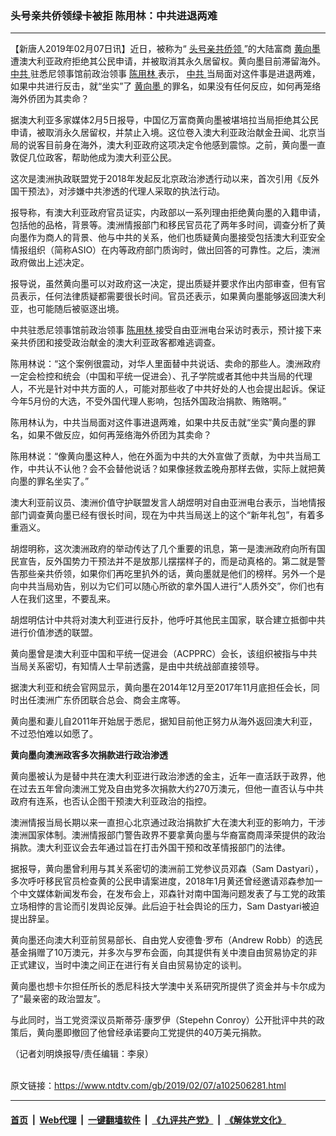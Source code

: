 ### 头号亲共侨领绿卡被拒 陈用林：中共进退两难
------------------------

<div class="post_content">
 <p>
  【新唐人2019年02月07日讯】近日，被称为“
  <a href="https://www.ntdtv.com/gb/头号亲共侨领.htm">
   头号亲共侨领
  </a>
  ”的大陆富商
  <a href="https://www.ntdtv.com/gb/黄向墨.htm">
   黄向墨
  </a>
  遭澳大利亚政府拒绝其公民申请，并被取消其永久居留权。黄向墨目前滞留海外。
  <a href="https://www.ntdtv.com/gb/中共.htm">
   中共
  </a>
  驻悉尼领事馆前政治领事
  <a href="https://www.ntdtv.com/gb/陈用林.htm">
   陈用林
  </a>
  表示，
  <a href="https://www.ntdtv.com/gb/中共.htm">
   中共
  </a>
  当局面对这件事是进退两难，如果中共进行反击，就“坐实”了
  <a href="https://www.ntdtv.com/gb/黄向墨.htm">
   黄向墨
  </a>
  的罪名，如果没有任何反应，如何再笼络海外侨团为其卖命？
 </p>
 <p>
  据澳大利亚多家媒体2月5日报导，中国亿万富商黄向墨被堪培拉当局拒绝其公民申请，被取消永久居留权，并禁止入境。这位卷入澳大利亚政治献金丑闻、北京当局的说客目前身在海外，澳大利亚政府这项决定令他感到震惊。之前，黄向墨一直敦促几位政客，帮助他成为澳大利亚公民。
 </p>
 <p>
  这次是澳洲执政联盟党于2018年发起反北京政治渗透行动以来，首次引用《反外国干预法》，对涉嫌中共渗透的代理人采取的执法行动。
 </p>
 <p>
  报导称，有澳大利亚政府官员证实，内政部以一系列理由拒绝黄向墨的入籍申请，包括他的品格，背景等。澳洲情报部门和移民官员花了两年多时间，调查分析了黄向墨作为商人的背景、他与中共的关系，他们也质疑黄向墨接受包括澳大利亚安全情报组织（简称ASIO）在内等政府部门质询时，做出回答的可靠性。之后，澳洲政府做出上述决定。
 </p>
 <p>
  报导说，虽然黄向墨可以对政府这一决定，提出质疑并要求作出内部审查，但有官员表示，任何法律质疑都需要很长时间。官员还表示，如果黄向墨能够返回澳大利亚，也可能随后被驱逐出境。
 </p>
 <p>
  中共驻悉尼领事馆前政治领事
  <a href="https://www.ntdtv.com/gb/陈用林.htm">
   陈用林
  </a>
  接受自由亚洲电台采访时表示，预计接下来亲共侨团和接受政治献金的澳大利亚政客都难逃调查。
 </p>
 <p>
  陈用林说：“这个案例很震动，对华人里面替中共说话、卖命的那些人。澳洲政府一定会检控和统会（中国和平统一促进会）、孔子学院或者其他中共当局的代理人，不光是针对中共方面的人，可能对那些收了中共好处的人也会提出起诉。保证今年5月份的大选，不受外国代理人影响，包括外国政治捐款、贿赂啊。”
 </p>
 <p>
  陈用林认为，中共当局面对这件事进退两难，如果中共反击就“坐实”黄向墨的罪名，如果不做反应，如何再笼络海外侨团为其卖命？
 </p>
 <p>
  陈用林说：“像黄向墨这种人，他在外面为中共的大外宣做了贡献，为中共当局工作，中共认不认他？会不会替他说话？如果像拯救孟晚舟那样去做，实际上就把黄向墨的罪名坐实了。”
 </p>
 <p>
  澳大利亚前议员、澳洲价值守护联盟发言人胡煜明对自由亚洲电台表示，当地情报部门调查黄向墨已经有很长时间，现在为中共当局送上的这个“新年礼包”，有着多重涵义。
 </p>
 <p>
  胡煜明称，这次澳洲政府的举动传达了几个重要的讯息，第一是澳洲政府向所有国民宣告，反外国势力干预法并不是放那儿摆摆样子的，而是动真格的。第二就是警告那些亲共侨领，如果你们再吃里扒外的话，黄向墨就是他们的榜样。另外一个是向中共当局劝告，别以为它们可以随心所欲的拿外国人进行“人质外交”，你们也有人在我们这里，不要乱来。
 </p>
 <p>
  胡煜明估计中共将对澳大利亚进行反扑，他呼吁其他民主国家，联合建立抵御中共进行价值渗透的联盟。
 </p>
 <p>
  黄向墨曾是澳大利亚中国和平统一促进会（ACPPRC）会长，该组织被指与中共当局关系密切，有知情人士早前透露，是由中共统战部直接领导。
 </p>
 <p>
  据澳大利亚和统会官网显示，黄向墨在2014年12月至2017年11月底担任会长，同时出任澳洲广东侨团联合总会、商会主席等。
 </p>
 <p>
  黄向墨和妻儿自2011年开始居于悉尼，据知目前他正努力从海外返回澳大利亚，不过恐怕难以如愿了。
 </p>
 <p>
  <strong>
   黄向墨向澳洲政客多次捐款进行政治渗透
  </strong>
 </p>
 <p>
  黄向墨被认为是替中共在澳大利亚进行政治渗透的金主，近年一直活跃于政界，他在过去五年曾向澳洲工党及自由党多次捐款大约270万澳元，但他一直否认与中共政府有连系，也否认企图干预澳大利亚政治的指控。
 </p>
 <p>
  澳洲情报当局长期以来一直担心北京通过政治捐款扩大在澳大利亚的影响力，干涉澳洲国家体制。澳洲情报部门警告政界不要拿黄向墨与华裔富商周泽荣提供的政治捐款。澳大利亚议会去年通过旨在打击外国干预和改革情报部门的法律。
 </p>
 <p>
  据报导，黄向墨曾利用与其关系密切的澳洲前工党参议员邓森（Sam Dastyari），多次呼吁移民官员检查黄的公民申请案进度，2018年1月黄还曾经邀请邓森参加一个中文媒体新闻发布会，在发布会上，邓森针对南中国海问题发表了与工党的政策立场相悖的言论而引发舆论反弹。此后迫于社会舆论的压力，Sam Dastyari被迫提出辞呈。
 </p>
 <p>
  黄向墨还向澳大利亚前贸易部长、自由党人安德鲁‧罗布（Andrew Robb）的选民基金捐赠了10万澳元，并多次与罗布会面，向其提供有关中澳自由贸易协定的非正式建议，当时中澳之间正在进行有关自由贸易协定的谈判。
 </p>
 <p>
  黄向墨也想卡尔担任所长的悉尼科技大学澳中关系研究所提供了资金并与卡尔成为了“最亲密的政治盟友”。
 </p>
 <p>
  与此同时，当工党资深议员斯蒂芬‧康罗伊（Stepehn Conroy）公开批评中共的政策后，黄向墨即撤回了他曾经承诺要向工党提供的40万美元捐款。
 </p>
 <p>
  （记者刘明焕报导/责任编辑：李泉）
 </p>
 <div class="single_ad">
 </div>
</div>

<br/>原文链接：https://www.ntdtv.com/gb/2019/02/07/a102506281.html


------------------------
#### [首页](https://github.com/gfw-breaker/banned-news/blob/master/README.md) &nbsp;|&nbsp; [Web代理](https://github.com/labour-camp/helloworld) &nbsp;|&nbsp; [一键翻墙软件](https://github.com/gfw-breaker/nogfw/blob/master/README.md) &nbsp;|&nbsp; [《九评共产党》](https://github.com/gfw-breaker/9ping.md/blob/master/README.md#九评之一评共产党是什么) &nbsp;|&nbsp; [《解体党文化》](https://github.com/gfw-breaker/jtdwh.md/blob/master/README.md#绪论)

